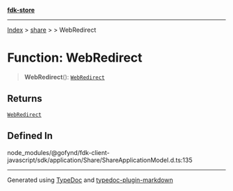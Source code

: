 [**fdk-store**](../../../README.md)
***

[Index](../../../API.md) > [share](../../README.md) > [<internal>](../README.md) > WebRedirect

# Function: WebRedirect

> **WebRedirect**(): [`WebRedirect`](../type-aliases/type-alias.WebRedirect.md)

## Returns

[`WebRedirect`](../type-aliases/type-alias.WebRedirect.md)

## Defined In

node\_modules/@gofynd/fdk-client-javascript/sdk/application/Share/ShareApplicationModel.d.ts:135

***
Generated using [TypeDoc](https://typedoc.org/) and [typedoc-plugin-markdown](https://www.npmjs.com/package/typedoc-plugin-markdown)
